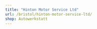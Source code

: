 ```yaml
---
title: "Hinton Motor Service Ltd"
url: /bristol/hinton-motor-service-ltd/
shop: Autowerkstatt
---
```

